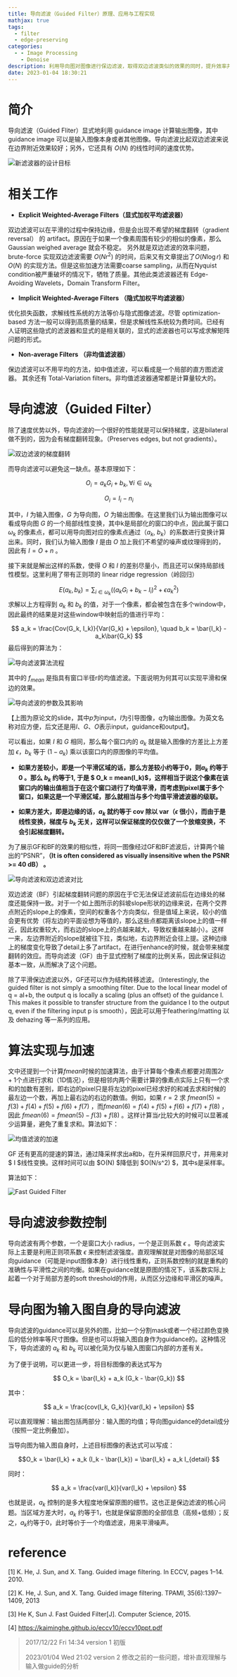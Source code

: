 ```yaml
---
title: 导向滤波（Guided Filter）原理、应用与工程实现
mathjax: true
tags:
  - filter
  - edge-preserving
categories:
  - - Image Processing
    - Denoise
description: 利用导向图对图像进行保边滤波，取得双边滤波类似的效果的同时，提升效率并避免梯度翻转等artefact。
date: 2023-01-04 18:30:21
---
```


# 简介

导向滤波（Guided Fliter）显式地利用 guidance image 计算输出图像，其中 guidance image 可以是输入图像本身或者其他图像。导向滤波比起双边滤波来说在边界附近效果较好；另外，它还具有 $O(N)$ 的线性时间的速度优势。

![新滤波器的设计目标](ae96c131-4f9b-4935-ba60-0d01c73db384.png)



# 相关工作

- **Explicit Weighted-Average Filters（显式加权平均滤波器）**

双边滤波可以在平滑的过程中保持边缘，但是会出现不希望的梯度翻转（gradient reversal） 的 artifact。原因在于如果一个像素周围有较少的相似的像素，那么Gaussian  weighed average 就会不稳定。 另外就是双边滤波的效率问题，brute-force 实现双边滤波需要 $O(Nr^2)$  的时间，后来又有文章提出了$O(N\log r)$ 和  $O(N)$ 的实现方法。但是这些加速方法需要coarse sampling，从而在Nyquist condition被严重破坏的情况下，牺牲了质量。其他此类滤波器还有 Edge-Avoiding Wavelets，Domain  Transform Filter。

- **Implicit Weighted-Average Filters （隐式加权平均滤波器）**

优化损失函数，求解线性系统的方法等价与隐式图像滤波。尽管 optimization-based 方法一般可以得到高质量的结果，但是求解线性系统较为费时间。已经有人证明这些隐式的滤波器和显式的是相关联的，显式的滤波器也可以写成求解矩阵问题的形式。

- **Non-average Filters （非均值滤波器）**

保边滤波可以不用平均的方法，如中值滤波，可以看成是一个局部的直方图滤波器。 其余还有 Total-Variation filters。非均值滤波器通常都是计算量较大的。



# 导向滤波（Guided Filter）

除了速度优势以外，导向滤波的一个很好的性能就是可以保持梯度，这是bilateral做不到的，因为会有梯度翻转现象。（Preserves edges, but not gradients）。

![双边滤波的梯度翻转](v2-4fefe1babc940218364d62939dac34c5_720w.webp)

而导向滤波可以避免这一缺点。基本原理如下：

$$ O_i = a_k G_i + b_k, \forall i \in \omega_k $$

$$ O_i = I_i - n_i $$

其中，$I$ 为输入图像，$G$ 为导向图，$O$ 为输出图像。在这里我们认为输出图像可以看成导向图 $G$ 的一个局部线性变换，其中k是局部化的窗口的中点，因此属于窗口 $\omega_k$  的像素点，都可以用导向图对应的像素点通过（$a_k$, $b_k$）的系数进行变换计算出来。同时，我们认为输入图像 $I$ 是由 $O$  加上我们不希望的噪声或纹理得到的，因此有 $I = O + n$ 。

接下来就是解出这样的系数，使得 $O$ 和 $I$ 的差别尽量小，而且还可以保持局部线性模型。这里利用了带有正则项的 linear ridge regression（岭回归）

$$
E(a_k, b_k) = \sum_{i \in \omega_k}((a_k G_i + b_k - I_i)^2 + \epsilon a_k^2)
$$
求解以上方程得到 $a_k$ 和 $b_k$ 的值，对于一个像素，都会被包含在多个window中，因此最终的结果是对这些window中映射后的值进行平均：

$$
 a_k = \frac{Cov(G_k, I_k)}{Var(G_k) + \epsilon}, \quad b_k = \bar{I_k} - a_k\bar{G_k} 
$$
最后得到的算法为：

![导向滤波算法流程](v2-8b44dad903656926a0748acaa5530d56_720w.webp)

其中的 $f_{mean}$ 是指具有窗口半径r的均值滤波。下面说明为何其可以实现平滑和保边的效果。

![导向滤波的参数及其影响](guided_filter_param_influence.png)

【上图为原论文的slide，其中$p$为input，$I$为引导图像，$q$为输出图像。为英文名称对应方便，后文还是用$I$、$G$、$O$表示input，guidance和output】。

可以看出，如果 $I$ 和 $G$ 相同，那么每个窗口内的 $a_k$ 就是输入图像的方差比上方差加 $\epsilon$，$b_k$ 等于 $(1 - a_k)$ 乘以该窗口内的原图像的平均值。

- **如果方差较小，即是一个平滑区域的话，那么方差较小约等于0，则$a_k$ 约等于 0 。那么 $b_k$ 约等于1, 于是 $ O_k =  mean(I_k)$，这样相当于说这个像素在该窗口内的输出值相当于在这个窗口进行了均值平滑，而考虑到pixel属于多个窗口，如果这是一个平滑区域，那么就相当与多个均值平滑滤波器的级联。**

- **如果方差大，即是边缘的话，$a_k$ 就约等于 cov 除以 var（$\epsilon$ 很小），而由于是线性变换，梯度与 $b_k$ 无关，这样可以保证梯度的仅仅做了一个放缩变换，不会引起梯度翻转。**

为了展示GF和BF的效果的相似性，将同一图像经过GF和BF滤波后，计算两个输出的“PSNR”，**（It is often considered as visually insensitive when the PSNR >= 40 dB） 。**

![导向滤波和双边滤波对比](53f6dff9-5487-4004-8fb7-30c1c0820353.png)

双边滤波（BF）引起梯度翻转问题的原因在于它无法保证滤波前后在边缘处的梯度还能保持一致。对于一个如上图所示的斜坡slope形状的边缘来说，在两个交界点附近的slope上的像素，空间的权重各个方向类似，但是值域上来说，较小的值会更有优势（将左边的平面设想为等值的，那么这些点都距离该slope上的值一样近，因此权重较大，而右边的slope上的点越来越大，导致权重越来越小）。这样一来，左边界附近的slope就被往下拉，类似地，右边界附近会往上提。这种边缘上的梯度变化导致了detail上多了artifact，在进行enhance的时候，就会带来梯度翻转的效应。而导向滤波（GF）由于显式控制了梯度的比例关系，因此保证斜边基本一致，从而解决了这个问题。

除了平滑保边滤波以外，GF还可以作为结构转移滤波。（Interestingly, the  guided filter is not simply a smoothing filter. Due to the local linear  model of q = aI+b, the output q is locally a scaling (plus an offset) of the guidance I. This makes it possible to transfer structure from the  guidance I to the output q, even if the filtering input p is  smooth），因此可以用于feathering/matting 以及 dehazing 等一系列的应用。



# 算法实现与加速

文中还提到一个计算$fmean$时候的加速算法，由于计算每个像素点都要对周围$2r+1$个点进行求和（1D情况），但是相邻内两个需要计算的像素点实际上只有一个求和的加数有差别，即右边的pixel只是将左边的pixel已经求好的和减去求和时候的最左边一个数，再加上最右边的右边的数值。例如，如果 $r=2$ 求 $fmean(5) = f(3) + f(4) + f(5) + f(6) + f(7)$ ，而$fmean(6) = f(4) +  f(5) + f(6) + f(7) + f(8)$ ，因此 $fmean(6) = fmean(5) - f(3) + f(8)$  。这样计算当$r$比较大的时候可以显著减少运算量，避免了重复求和。算法如下：

![均值滤波的加速](v2-69114b7134b01dfb5e99495fd394b49a_720w.png)

GF 还有更高的提速的算法，通过降采样求出a和b，在升采样回原尺寸，并用来对$ I $线性变换。这样时间可以由 $O(N) $降低到 $O(N/s^2) $，其中s是采样率。

算法如下：

![Fast Guided Filter](v2-199c95da139938b1f178c73c0099f553_720w.webp)



# 导向滤波参数控制

导向滤波有两个参数，一个是窗口大小 radius，一个是正则系数 $\epsilon$ 。导向滤波实际上主要是利用正则项系数 $\epsilon$ 来控制滤波强度。直观理解就是对图像的局部区域向guidance（可能是input图像本身）进行线性重构，正则系数控制的就是重构的准确性与平滑性之间的均衡。如果在guidance就是原图的情况下，该系数实际上起着一个对于局部方差的soft threshold的作用，从而区分边缘和平滑区的噪声。



# 导向图为输入图自身的导向滤波

导向滤波的guidance可以是另外的图，比如一个分割mask或者一个经过颜色变换后的低分辨率等尺寸图像。但是也可以将输入图自身作为guidance的。这种情况下，导向滤波的 $a_k$ 和 $b_k$ 可以被化简为仅与输入图窗口内部的方差有关。

为了便于说明，可以更进一步，将目标图像的表达式写为

$$ O_k = \bar{I_k} + a_k (G_k - \bar{G_k}) $$

其中：

$$ a_k = \frac{cov(I_k, G_k)}{var(I_k) + \epsilon} $$

可以直观理解：输出图包括两部分：输入图的均值；导向图guidance的detail成分（按照一定比例叠加）。

当导向图为输入图自身时，上述目标图像的表达式可以写成：

$$O_k = \bar{I_k} + a_k (I_k - \bar{I_k}) = \bar{I_k} + a_k I_{detail} $$

同时：

$$ a_k = \frac{var(I_k)}{var(I_k) + \epsilon} $$

也就是说，$a_k$ 控制的是多大程度地保留原图的细节。这也正是保边滤波的核心问题。当区域方差大时，$a_k$ 约等于1，也就是保留原图的全部信息（高频+低频）；反之，$a_k$约等于0，此时等价于一个均值滤波，用来平滑噪声。



# reference

[1] K. He, J. Sun, and X. Tang. Guided image filtering. In ECCV, pages 1–14. 2010.

[2] K. He, J. Sun, and X. Tang. Guided image filtering. TPAMI, 35(6):1397–1409, 2013

[3] He K, Sun J. Fast Guided Filter[J]. Computer Science, 2015.

[4] https://kaiminghe.github.io/eccv10/eccv10ppt.pdf



> 2017/12/22 Fri 14:34 version 1 初版
>
> 2023/01/04 Wed 21:02 version 2 修改之前的一些问题，增补直观理解与输入做guide的分析







